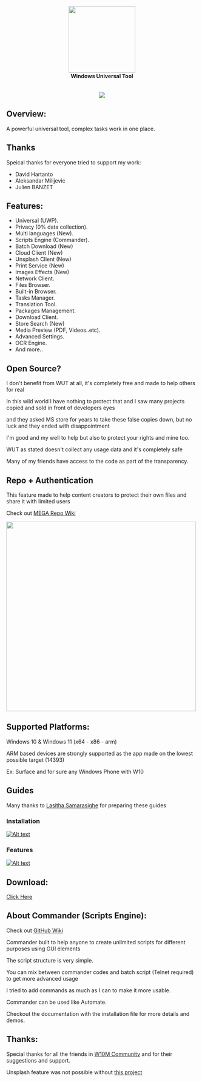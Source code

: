 <p align="center">
  <img src="assets/img/logo.png" width="176"><br>
  <b>Windows Universal Tool</b><br>
  <br><br>
  <img src="assets/img/screen.jpg"><br>
</p>

## Overview:

A powerful universal tool, complex tasks work in one place.

## Thanks

Speical thanks for everyone tried to support my work:
- David Hartanto
- Aleksandar Milijevic
- Julien BANZET


## Features:

- Universal (UWP).
- Privacy (0% data collection).
- Multi languages (New).
- Scripts Engine (Commander).
- Batch Download (New)
- Cloud Client (New)
- Unsplash Client (New)
- Print Service (New)
- Images Effects (New)
- Network Client.
- Files Browser.
- Built-in Browser.
- Tasks Manager.
- Translation Tool.
- Packages Management.
- Download Client.
- Store Search (New)
- Media Preview (PDF, Videos..etc).
- Advanced Settings.
- OCR Engine.
- And more..

## Open Source?

I don't benefit from WUT at all, it's completely free and made to help others for real

In this wild world I have nothing to protect that and I saw many projects copied and sold in front of developers eyes

and they asked MS store for years to take these false copies down, but no luck and they ended with disappointment

I'm good and my well to help but also to protect your rights and mine too.

WUT as stated doesn't collect any usage data and it's completely safe

Many of my friends have access to the code as part of the transparency.


## Repo + Authentication

This feature made to help content creators to protect their own files and share it with limited users

Check out <a href="https://github.com/basharast/wut/wiki/Mega-Repo">MEGA Repo Wiki</a>

<img src="https://user-images.githubusercontent.com/3244951/187730675-83997527-452a-4403-a398-7d2fa6927c43.jpg" width="500"/>







## Supported Platforms:

Windows 10 & Windows 11 (x64 - x86 - arm)

ARM based devices are strongly supported as the app made on the lowest possible target (14393)

Ex: Surface and for sure any Windows Phone with W10


## Guides

Many thanks to [Lasitha Samarasighe](https://www.t.me/Lasitha_S) for preparing these guides

### Installation

[![Alt text](https://img.youtube.com/vi/gwEjgnBck-A/0.jpg)](https://www.youtube.com/watch?v=gwEjgnBck-A)


### Features 
[![Alt text](https://img.youtube.com/vi/pGwtzEpE-nU/0.jpg)](https://www.youtube.com/watch?v=pGwtzEpE-nU)


## Download:

<a href="https://github.com/basharast/wut/releases/latest">Click Here</a>


## About Commander (Scripts Engine):

Check out <a href="https://github.com/basharast/wut/wiki">GitHub Wiki</a>

Commander built to help anyone to create unlimited scripts for different purposes using GUI elements

The script structure is very simple.

You can mix between commander codes and batch script (Telnet required) to get more advanced usage

I tried to add commands as much as I can to make it more usable.

Commander can be used like Automate.

Checkout the documentation with the installation file for more details and demos.


## Thanks:

Special thanks for all the friends in <a href="https://t.me/Windows10Phone">W10M Community</a> and for their suggestions and support.

Unsplash feature was not possible without [this project](https://github.com/rootasjey/Hangon)

